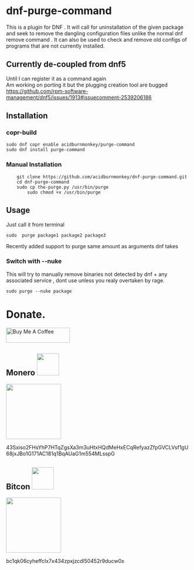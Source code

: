 # dnf-purge-command
This is a plugin for DNF . It will call for uninstallation of the given package and seek to remove the dangling configuration files unlike the normal  dnf remove <package>  command .  It can also be used to check and remove old configs of programs that are not currently installed.

## Currently de-coupled from dnf5
Until I can register it as a command again <br>
Am working on porting it but the plugging creation tool are bugged https://github.com/rpm-software-management/dnf5/issues/1913#issuecomment-2539206186


## Installation 
### copr-build
```
sudo dnf copr enable acidburnmonkey/purge-command
sudo dnf install purge-command
```
### Manual Installation

```
	git clone https://github.com/acidburnmonkey/dnf-purge-command.git
	cd dnf-purge-command
	sudo cp the-purge.py /usr/bin/purge
        sudo chmod +x /usr/bin/purge
``` 

## Usage
Just call it from terminal 
```
sudo  purge package1 package2 package3
```
Recently added support to purge same amount as arguments dnf takes 

### Switch with --nuke
This will try to manually remove binaries not detected by dnf + any associated service , dont use unless you realy overtaken by rage.
```
sudo purge --nuke package
```


# Donate.
<a href="https://www.buymeacoffee.com/acidburn" target="_blank"><img src="https://cdn.buymeacoffee.com/buttons/default-orange.png" alt="Buy Me A Coffee" height="41" width="174"></a>

## Monero <img src="https://www.getmonero.org/press-kit/symbols/monero-symbol-1280.png" width="60" height="60">
<img src="https://lh3.googleusercontent.com/pw/AJFCJaXk5yBCwXdQRjlyJfkain1Y_VNRaQLrBOzpd-TGANvD6uetoA134EINH1czVS-RpkwnFn2DspjRivfV2kPuTsN5f1NzJjyoT6rl7hhCfIJI7HyUnclACO24NKyyEES5Uly6lmvfig7G3vTH0Sx3Djw=w240-h240-s-no?authuser=0" width="150" height="150">

43Sxiso2FHsYhP7HTqZgsXa3m3uHtxHQdMeHxECqRefyazZfpGVCLVsf1gU68jxJBo1G171AC181q1BqAUaG1m554MLsspG


## Bitcon <img src="https://upload.wikimedia.org/wikipedia/commons/4/46/Bitcoin.svg" width="60" height="60">
<img src="https://lh3.googleusercontent.com/pw/AJFCJaVUsxqiheJBMWH1azt3kO00SdVw-hnJ8brWx1RNf-JozK_yy2-ZXwLpCEDeKePfp78I5Ca63I3A0TWujiMqydrdygMsmujaOvNp-OqZUwafXyleDKbD-enEg75WweataJivtVJmCenNvuIpBzq51mc=w352-h355-s-no?authuser=0" width="150" height="150">

bc1qk06cyheffclx7x434zpxjzcdl50452r9ducw0x


